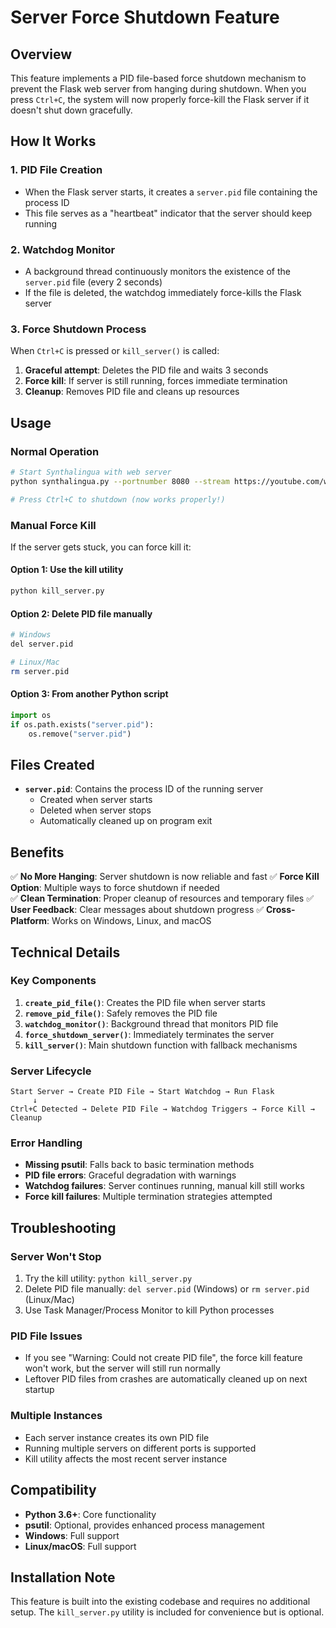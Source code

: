 # Server Force Shutdown Feature

## Overview

This feature implements a PID file-based force shutdown mechanism to prevent the Flask web server from hanging during shutdown. When you press `Ctrl+C`, the system will now properly force-kill the Flask server if it doesn't shut down gracefully.

## How It Works

### 1. **PID File Creation**
- When the Flask server starts, it creates a `server.pid` file containing the process ID
- This file serves as a "heartbeat" indicator that the server should keep running

### 2. **Watchdog Monitor**
- A background thread continuously monitors the existence of the `server.pid` file (every 2 seconds)
- If the file is deleted, the watchdog immediately force-kills the Flask server

### 3. **Force Shutdown Process**
When `Ctrl+C` is pressed or `kill_server()` is called:

1. **Graceful attempt**: Deletes the PID file and waits 3 seconds
2. **Force kill**: If server is still running, forces immediate termination
3. **Cleanup**: Removes PID file and cleans up resources

## Usage

### Normal Operation
```bash
# Start Synthalingua with web server
python synthalingua.py --portnumber 8080 --stream https://youtube.com/watch?v=abc123

# Press Ctrl+C to shutdown (now works properly!)
```

### Manual Force Kill
If the server gets stuck, you can force kill it:

#### Option 1: Use the kill utility
```bash
python kill_server.py
```

#### Option 2: Delete PID file manually
```bash
# Windows
del server.pid

# Linux/Mac
rm server.pid
```

#### Option 3: From another Python script
```python
import os
if os.path.exists("server.pid"):
    os.remove("server.pid")
```

## Files Created

- **`server.pid`**: Contains the process ID of the running server
  - Created when server starts
  - Deleted when server stops
  - Automatically cleaned up on program exit

## Benefits

✅ **No More Hanging**: Server shutdown is now reliable and fast
✅ **Force Kill Option**: Multiple ways to force shutdown if needed  
✅ **Clean Termination**: Proper cleanup of resources and temporary files
✅ **User Feedback**: Clear messages about shutdown progress
✅ **Cross-Platform**: Works on Windows, Linux, and macOS

## Technical Details

### Key Components

1. **`create_pid_file()`**: Creates the PID file when server starts
2. **`remove_pid_file()`**: Safely removes the PID file
3. **`watchdog_monitor()`**: Background thread that monitors PID file
4. **`force_shutdown_server()`**: Immediately terminates the server
5. **`kill_server()`**: Main shutdown function with fallback mechanisms

### Server Lifecycle

```
Start Server → Create PID File → Start Watchdog → Run Flask
     ↓
Ctrl+C Detected → Delete PID File → Watchdog Triggers → Force Kill → Cleanup
```

### Error Handling

- **Missing psutil**: Falls back to basic termination methods
- **PID file errors**: Graceful degradation with warnings
- **Watchdog failures**: Server continues running, manual kill still works
- **Force kill failures**: Multiple termination strategies attempted

## Troubleshooting

### Server Won't Stop
1. Try the kill utility: `python kill_server.py`
2. Delete PID file manually: `del server.pid` (Windows) or `rm server.pid` (Linux/Mac)
3. Use Task Manager/Process Monitor to kill Python processes

### PID File Issues
- If you see "Warning: Could not create PID file", the force kill feature won't work, but the server will still run normally
- Leftover PID files from crashes are automatically cleaned up on next startup

### Multiple Instances
- Each server instance creates its own PID file
- Running multiple servers on different ports is supported
- Kill utility affects the most recent server instance

## Compatibility

- **Python 3.6+**: Core functionality
- **psutil**: Optional, provides enhanced process management
- **Windows**: Full support
- **Linux/macOS**: Full support

## Installation Note

This feature is built into the existing codebase and requires no additional setup. The `kill_server.py` utility is included for convenience but is optional.
